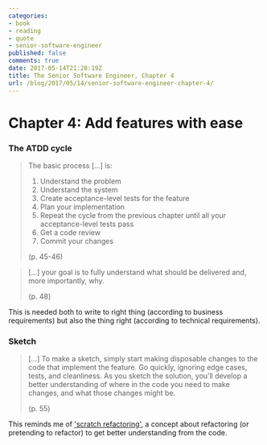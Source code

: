 ```yaml
---
categories:
- book
- reading
- quote
- senior-software-engineer
published: false
comments: true
date: 2017-05-14T21:28:19Z
title: The Senior Software Engineer, Chapter 4
url: /blog/2017/05/14/senior-software-engineer-chapter-4/
---
```


# Chapter 4: Add features with ease 

### The ATDD cycle

> The basic process [...] is:
>
>  1. Understand the problem
>  1. Understand the system
>  1. Create acceptance-level tests for the feature
>  1. Plan your implementation
>  1. Repeat the cycle from the previous chapter until all your acceptance-level tests pass
>  1. Get a code review
>  1. Commit your changes
>
> (p. 45-46)

> [...] your goal is to fully understand what should be delivered and, more importantly, why.
>
> (p. 48)

This is needed both to write to right thing (according to business requirements) but
also the thing right (according to technical requirements).

### Sketch

> [...] To make a sketch, simply start making disposable changes to the code that 
> implement the feature. Go quickly, ignoring edge cases, tests, and cleanliness.
> As you sketch the solution, you’ll develop a better understanding of where in 
> the code you need to make changes, and what those changes might be.
>
> (p. 55)

This reminds me of ['scratch refactoring'](http://xp123.com/articles/scratch-refactoring/),
a concept about refactoring (or pretending to refactor) to get better understanding from the
code.

